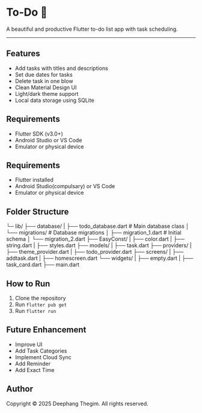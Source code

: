 # To-Do 📝

A beautiful and productive Flutter to-do list app with task scheduling.

---

## Features

- Add tasks with titles and descriptions
- Set due dates for tasks
- Delete task in one blow
- Clean Material Design UI
- Light/dark theme support
- Local data storage using SQLite

## Requirements

- Flutter SDK (v3.0+)
- Android Studio or VS Code
- Emulator or physical device

## Requirements

- Flutter installed
- Android Studio(compulsary) or VS Code
- Emulator or physical device

## Folder Structure

└─ lib/
├── database/
| ├── todo_database.dart # Main database class
│ └── migrations/ # Database migrations
│ ├── migration_1.dart # Initial schema
│ └── migration_2.dart
├── EasyConst/
| ├── color.dart
| ├── string.dart
| ├── styles.dart
├── models/
| ├── task.dart
├── providers/
| ├── theme_provider.dart
| ├── todo_provider.dart
├── screens/
| ├── addtask.dart
| ├── homescreen.dart
└── widgets/
| ├── empty.dart
| ├── task_card.dart
├── main.dart

## How to Run

1. Clone the repository
2. Run `flutter pub get`
3. Run `flutter run`

## Future Enhancement

- Improve UI
- Add Task Categories
- Implement Cloud Sync
- Add Reminder
- Add Exact Time

## Author

Copyright © 2025 Deephang Thegim. All rights reserved.

